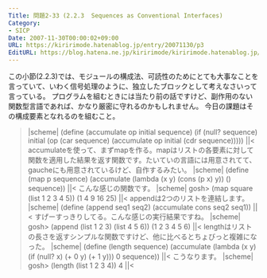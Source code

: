 ```yaml
---
Title: 問題2-33 (2.2.3  Sequences as Conventional Interfaces)
Category:
- SICP
Date: 2007-11-30T00:00:02+09:00
URL: https://kiririmode.hatenablog.jp/entry/20071130/p3
EditURL: https://blog.hatena.ne.jp/kiririmode/kiririmode.hatenablog.jp/atom/entry/8454420450078216070
---
```



この小節(2.2.3)では、モジュールの構成法、可読性のためにとても大事なことを言っていて、いわく信号処理のように、独立したブロックとして考えなさいって言っている。
プログラムを組むときには当たり前の話ですけど、副作用のない関数型言語であれば、かなり厳密に守れるのかもしれません。
今日の課題はその構成要素となれるのを組むこと。

>|scheme|
(define (accumulate op initial sequence)
  (if (null? sequence)
      initial
      (op (car sequence)
	  (accumulate op initial (cdr sequence)))))
||<
accumulateを使って、まずmapを作る。mapはリストの各要素に対して関数を適用した結果を返す関数です。たいていの言語には用意されてて、gaucheにも用意されているけど、自作するみたい。
>|scheme|
(define (map p sequence)
  (accumulate (lambda (x y)
		(cons (p x) y))
	      ()
	      sequence))
||<
こんな感じの関数です。
>|scheme|
gosh> (map square (list 1 2 3 4 5))
(1 4 9 16 25)
||<
appendは2つのリストを連結します。
>|scheme|
(define (append seq1 seq2)
  (accumulate cons seq2 seq1))
||<
すげーすっきりしてる。こんな感じの実行結果ですね。
>|scheme|
gosh> (append (list 1 2 3) (list 4 5 6))
(1 2 3 4 5 6)
||<
lengthはリストの長さを返すシンプルな関数ですけど、他に比べるとちょびっと複雑になった。
>|scheme|
(define (length sequence)
  (accumulate (lambda (x y)
		(if (null? x)
		    (+ 0 y)
		    (+ 1 y)))
	      0
	      sequence))
||<
こうなります。
>|scheme|
gosh> (length (list 1 2 3 4))
4
||<
